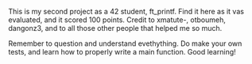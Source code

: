 This is my second project as a 42 student, ft_printf. Find it here as it vas evaluated,
and it scored 100 points. Credit to xmatute-, otboumeh, dangonz3, and to all those other
people that helped me so much.

Remember to question and understand evethything. Do make your own tests, and learn how to
properly write a main function. Good learning!
